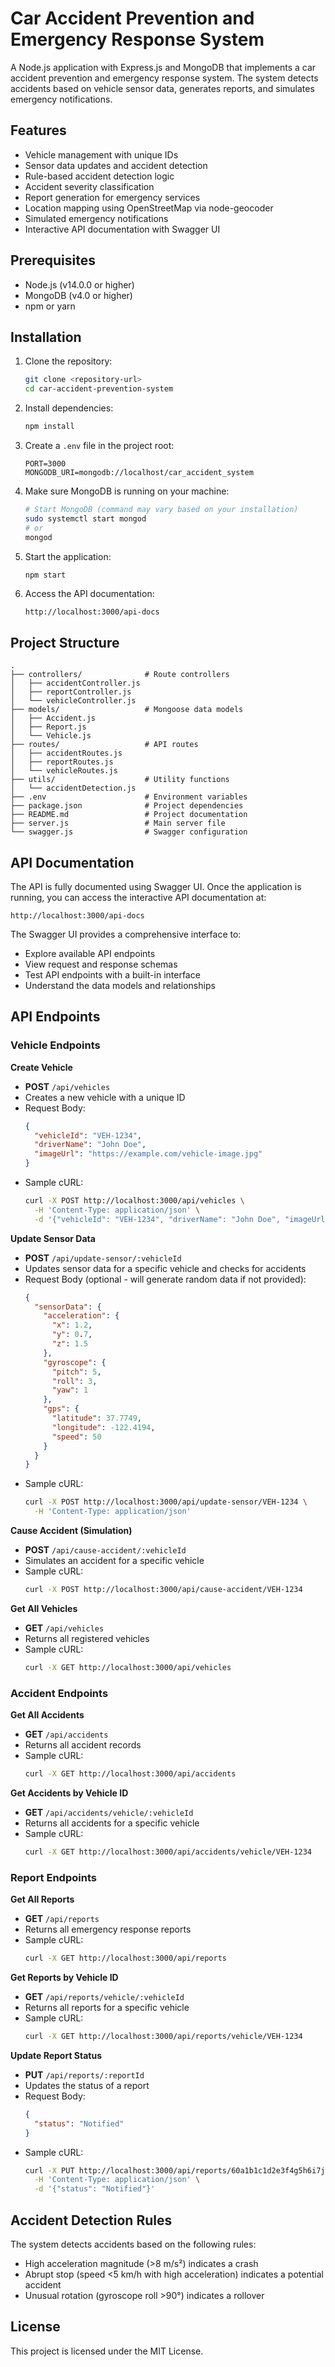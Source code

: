 # Car Accident Prevention and Emergency Response System

A Node.js application with Express.js and MongoDB that implements a car accident prevention and emergency response system. The system detects accidents based on vehicle sensor data, generates reports, and simulates emergency notifications.

## Features

- Vehicle management with unique IDs
- Sensor data updates and accident detection
- Rule-based accident detection logic
- Accident severity classification
- Report generation for emergency services
- Location mapping using OpenStreetMap via node-geocoder
- Simulated emergency notifications
- Interactive API documentation with Swagger UI

## Prerequisites

- Node.js (v14.0.0 or higher)
- MongoDB (v4.0 or higher)
- npm or yarn

## Installation

1. Clone the repository:

   ```bash
   git clone <repository-url>
   cd car-accident-prevention-system
   ```

2. Install dependencies:

   ```bash
   npm install
   ```

3. Create a `.env` file in the project root:

   ```
   PORT=3000
   MONGODB_URI=mongodb://localhost/car_accident_system
   ```

4. Make sure MongoDB is running on your machine:

   ```bash
   # Start MongoDB (command may vary based on your installation)
   sudo systemctl start mongod
   # or
   mongod
   ```

5. Start the application:

   ```bash
   npm start
   ```

6. Access the API documentation:
   ```
   http://localhost:3000/api-docs
   ```

## Project Structure

```
.
├── controllers/              # Route controllers
│   ├── accidentController.js
│   ├── reportController.js
│   └── vehicleController.js
├── models/                   # Mongoose data models
│   ├── Accident.js
│   ├── Report.js
│   └── Vehicle.js
├── routes/                   # API routes
│   ├── accidentRoutes.js
│   ├── reportRoutes.js
│   └── vehicleRoutes.js
├── utils/                    # Utility functions
│   └── accidentDetection.js
├── .env                      # Environment variables
├── package.json              # Project dependencies
├── README.md                 # Project documentation
├── server.js                 # Main server file
└── swagger.js                # Swagger configuration
```

## API Documentation

The API is fully documented using Swagger UI. Once the application is running, you can access the interactive API documentation at:

```
http://localhost:3000/api-docs
```

The Swagger UI provides a comprehensive interface to:

- Explore available API endpoints
- View request and response schemas
- Test API endpoints with a built-in interface
- Understand the data models and relationships

## API Endpoints

### Vehicle Endpoints

**Create Vehicle**

- **POST** `/api/vehicles`
- Creates a new vehicle with a unique ID
- Request Body:
  ```json
  {
    "vehicleId": "VEH-1234",
    "driverName": "John Doe",
    "imageUrl": "https://example.com/vehicle-image.jpg"
  }
  ```
- Sample cURL:
  ```bash
  curl -X POST http://localhost:3000/api/vehicles \
    -H 'Content-Type: application/json' \
    -d '{"vehicleId": "VEH-1234", "driverName": "John Doe", "imageUrl": "https://example.com/vehicle-image.jpg"}'
  ```

**Update Sensor Data**

- **POST** `/api/update-sensor/:vehicleId`
- Updates sensor data for a specific vehicle and checks for accidents
- Request Body (optional - will generate random data if not provided):
  ```json
  {
    "sensorData": {
      "acceleration": {
        "x": 1.2,
        "y": 0.7,
        "z": 1.5
      },
      "gyroscope": {
        "pitch": 5,
        "roll": 3,
        "yaw": 1
      },
      "gps": {
        "latitude": 37.7749,
        "longitude": -122.4194,
        "speed": 50
      }
    }
  }
  ```
- Sample cURL:
  ```bash
  curl -X POST http://localhost:3000/api/update-sensor/VEH-1234 \
    -H 'Content-Type: application/json'
  ```

**Cause Accident (Simulation)**

- **POST** `/api/cause-accident/:vehicleId`
- Simulates an accident for a specific vehicle
- Sample cURL:
  ```bash
  curl -X POST http://localhost:3000/api/cause-accident/VEH-1234
  ```

**Get All Vehicles**

- **GET** `/api/vehicles`
- Returns all registered vehicles
- Sample cURL:
  ```bash
  curl -X GET http://localhost:3000/api/vehicles
  ```

### Accident Endpoints

**Get All Accidents**

- **GET** `/api/accidents`
- Returns all accident records
- Sample cURL:
  ```bash
  curl -X GET http://localhost:3000/api/accidents
  ```

**Get Accidents by Vehicle ID**

- **GET** `/api/accidents/vehicle/:vehicleId`
- Returns all accidents for a specific vehicle
- Sample cURL:
  ```bash
  curl -X GET http://localhost:3000/api/accidents/vehicle/VEH-1234
  ```

### Report Endpoints

**Get All Reports**

- **GET** `/api/reports`
- Returns all emergency response reports
- Sample cURL:
  ```bash
  curl -X GET http://localhost:3000/api/reports
  ```

**Get Reports by Vehicle ID**

- **GET** `/api/reports/vehicle/:vehicleId`
- Returns all reports for a specific vehicle
- Sample cURL:
  ```bash
  curl -X GET http://localhost:3000/api/reports/vehicle/VEH-1234
  ```

**Update Report Status**

- **PUT** `/api/reports/:reportId`
- Updates the status of a report
- Request Body:
  ```json
  {
    "status": "Notified"
  }
  ```
- Sample cURL:
  ```bash
  curl -X PUT http://localhost:3000/api/reports/60a1b1c1d2e3f4g5h6i7j8k9 \
    -H 'Content-Type: application/json' \
    -d '{"status": "Notified"}'
  ```

## Accident Detection Rules

The system detects accidents based on the following rules:

- High acceleration magnitude (>8 m/s²) indicates a crash
- Abrupt stop (speed <5 km/h with high acceleration) indicates a potential accident
- Unusual rotation (gyroscope roll >90°) indicates a rollover

## License

This project is licensed under the MIT License.
